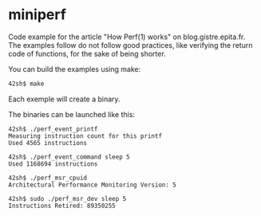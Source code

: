 # miniperf

Code example for the article "How Perf(1) works" on blog.gistre.epita.fr. The
examples follow do not follow good practices, like verifying the return code of
functions, for the sake of being shorter.

You can build the examples using make:
```sh
42sh$ make
```

Each exemple will create a binary.

The binaries can be launched like this:
```
42sh$ ./perf_event_printf         
Measuring instruction count for this printf
Used 4565 instructions

42sh$ ./perf_event_command sleep 5
Used 1168694 instructions

42sh$ ./perf_msr_cpuid            
Architectural Performance Monitoring Version: 5

42sh$ sudo ./perf_msr_dev sleep 5
Instructions Retired: 89350255
```
